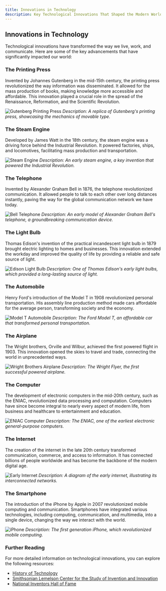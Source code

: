 ```yaml
---
title: Innovations in Technology
description: Key Technological Innovations That Shaped the Modern World
---
```


## Innovations in Technology

Technological innovations have transformed the way we live, work, and communicate. Here are some of the key advancements that have significantly impacted our world:

### The Printing Press

Invented by Johannes Gutenberg in the mid-15th century, the printing press revolutionized the way information was disseminated. It allowed for the mass production of books, making knowledge more accessible and affordable. This innovation played a crucial role in the spread of the Renaissance, Reformation, and the Scientific Revolution.

![Gutenberg Printing Press](/assets/images/gutenberg_printing_press.webp)
*Description: A replica of Gutenberg's printing press, showcasing the mechanics of movable type.*

### The Steam Engine

Developed by James Watt in the 18th century, the steam engine was a driving force behind the Industrial Revolution. It powered factories, ships, and locomotives, facilitating mass production and transportation.

![Steam Engine](/assets/images/steam_engine.webp)
*Description: An early steam engine, a key invention that powered the Industrial Revolution.*

### The Telephone

Invented by Alexander Graham Bell in 1876, the telephone revolutionized communication. It allowed people to talk to each other over long distances instantly, paving the way for the global communication network we have today.

![Bell Telephone](/assets/images/bell_telephone.webp)
*Description: An early model of Alexander Graham Bell's telephone, a groundbreaking communication device.*

### The Light Bulb

Thomas Edison's invention of the practical incandescent light bulb in 1879 brought electric lighting to homes and businesses. This innovation extended the workday and improved the quality of life by providing a reliable and safe source of light.

![Edison Light Bulb](/assets/images/edison_light_bulb.webp)
*Description: One of Thomas Edison's early light bulbs, which provided a long-lasting source of light.*

### The Automobile

Henry Ford's introduction of the Model T in 1908 revolutionized personal transportation. His assembly line production method made cars affordable for the average person, transforming society and the economy.

![Model T Automobile](/assets/images/model_t_automobile.webp)
*Description: The Ford Model T, an affordable car that transformed personal transportation.*

### The Airplane

The Wright brothers, Orville and Wilbur, achieved the first powered flight in 1903. This innovation opened the skies to travel and trade, connecting the world in unprecedented ways.

![Wright Brothers Airplane](/assets/images/wright_brothers_airplane.webp)
*Description: The Wright Flyer, the first successful powered airplane.*

### The Computer

The development of electronic computers in the mid-20th century, such as the ENIAC, revolutionized data processing and computation. Computers have since become integral to nearly every aspect of modern life, from business and healthcare to entertainment and education.

![ENIAC Computer](/assets/images/eniac_computer.webp)
*Description: The ENIAC, one of the earliest electronic general-purpose computers.*

### The Internet

The creation of the internet in the late 20th century transformed communication, commerce, and access to information. It has connected billions of people worldwide and has become the backbone of the modern digital age.

![Early Internet](/assets/images/early_internet.webp)
*Description: A diagram of the early internet, illustrating its interconnected networks.*

### The Smartphone

The introduction of the iPhone by Apple in 2007 revolutionized mobile computing and communication. Smartphones have integrated various technologies, including computing, communication, and multimedia, into a single device, changing the way we interact with the world.

![iPhone](/assets/images/iphone.webp)
*Description: The first generation iPhone, which revolutionized mobile computing.*

### Further Reading

For more detailed information on technological innovations, you can explore the following resources:
- [History of Technology](https://www.britannica.com/technology/history-of-technology)
- [Smithsonian Lemelson Center for the Study of Invention and Innovation](https://invention.si.edu)
- [National Inventors Hall of Fame](https://www.invent.org)